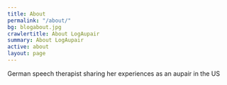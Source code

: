 ```yaml
---
title: About
permalink: "/about/"
bg: blogabout.jpg
crawlertitle: About LogAupair
summary: About LogAupair
active: about
layout: page
---
```


German speech therapist sharing her experiences as an aupair in the US